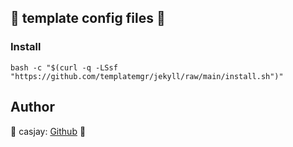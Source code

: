## 👋  template config files 🚀  

### Install
  
```shell
bash -c "$(curl -q -LSsf "https://github.com/templatemgr/jekyll/raw/main/install.sh")"
```
  
## Author  

🤖 casjay: [Github](https://github.com/casjay) 🤖  
